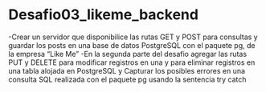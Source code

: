 # Desafio03_likeme_backend

-Crear un servidor que disponibilice las rutas GET y POST para consultas y guardar los posts en una base de datos PostgreSQL con el paquete pg, de la empresa “Like Me”
-En la segunda parte del desafio agregar las rutas PUT y DELETE para modificar registros en una y para eliminar registros en una tabla alojada en PostgreSQL y Capturar los posibles errores en una consulta SQL realizada con el paquete pg usando la sentencia try catch
